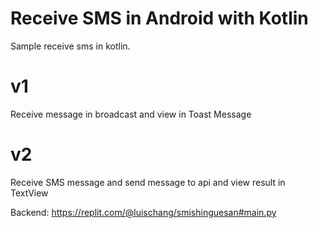 # Receive SMS in Android with Kotlin
Sample receive sms in kotlin.

# v1
Receive message in broadcast and view in Toast Message 

# v2
Receive SMS message and send message to api and view result in TextView

Backend:
https://replit.com/@luischang/smishinguesan#main.py

